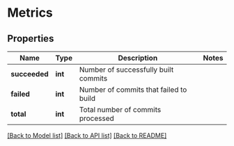 # Metrics

## Properties
Name | Type | Description | Notes
------------ | ------------- | ------------- | -------------
**succeeded** | **int** | Number of successfully built commits |
**failed** | **int** | Number of commits that failed to build |
**total** | **int** | Total number of commits processed |


[[Back to Model list]](../README.md#documentation-for-models) [[Back to API list]](../README.md#documentation-for-api-endpoints) [[Back to README]](../README.md)
